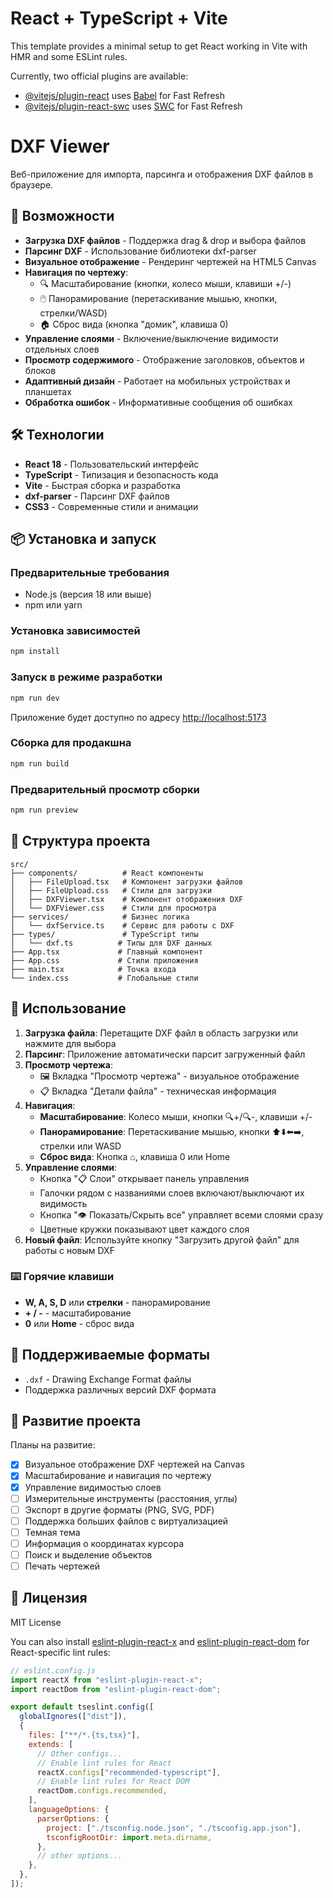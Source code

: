 # React + TypeScript + Vite

This template provides a minimal setup to get React working in Vite with HMR and some ESLint rules.

Currently, two official plugins are available:

- [@vitejs/plugin-react](https://github.com/vitejs/vite-plugin-react/blob/main/packages/plugin-react) uses [Babel](https://babeljs.io/) for Fast Refresh
- [@vitejs/plugin-react-swc](https://github.com/vitejs/vite-plugin-react/blob/main/packages/plugin-react-swc) uses [SWC](https://swc.rs/) for Fast Refresh

# DXF Viewer

Веб-приложение для импорта, парсинга и отображения DXF файлов в браузере.

## 🚀 Возможности

- **Загрузка DXF файлов** - Поддержка drag & drop и выбора файлов
- **Парсинг DXF** - Использование библиотеки dxf-parser
- **Визуальное отображение** - Рендеринг чертежей на HTML5 Canvas
- **Навигация по чертежу**:
  - 🔍 Масштабирование (кнопки, колесо мыши, клавиши +/-)
  - 🖱️ Панорамирование (перетаскивание мышью, кнопки, стрелки/WASD)
  - 🏠 Сброс вида (кнопка "домик", клавиша 0)
- **Управление слоями** - Включение/выключение видимости отдельных слоев
- **Просмотр содержимого** - Отображение заголовков, объектов и блоков
- **Адаптивный дизайн** - Работает на мобильных устройствах и планшетах
- **Обработка ошибок** - Информативные сообщения об ошибках

## 🛠️ Технологии

- **React 18** - Пользовательский интерфейс
- **TypeScript** - Типизация и безопасность кода
- **Vite** - Быстрая сборка и разработка
- **dxf-parser** - Парсинг DXF файлов
- **CSS3** - Современные стили и анимации

## 📦 Установка и запуск

### Предварительные требования

- Node.js (версия 18 или выше)
- npm или yarn

### Установка зависимостей

```bash
npm install
```

### Запуск в режиме разработки

```bash
npm run dev
```

Приложение будет доступно по адресу [http://localhost:5173](http://localhost:5173)

### Сборка для продакшна

```bash
npm run build
```

### Предварительный просмотр сборки

```bash
npm run preview
```

## 📁 Структура проекта

```
src/
├── components/          # React компоненты
│   ├── FileUpload.tsx   # Компонент загрузки файлов
│   ├── FileUpload.css   # Стили для загрузки
│   ├── DXFViewer.tsx    # Компонент отображения DXF
│   └── DXFViewer.css    # Стили для просмотра
├── services/            # Бизнес логика
│   └── dxfService.ts    # Сервис для работы с DXF
├── types/               # TypeScript типы
│   └── dxf.ts          # Типы для DXF данных
├── App.tsx             # Главный компонент
├── App.css             # Стили приложения
├── main.tsx            # Точка входа
└── index.css           # Глобальные стили
```

## 🔧 Использование

1. **Загрузка файла**: Перетащите DXF файл в область загрузки или нажмите для выбора
2. **Парсинг**: Приложение автоматически парсит загруженный файл
3. **Просмотр чертежа**:
   - 🖼️ Вкладка "Просмотр чертежа" - визуальное отображение
   - 📋 Вкладка "Детали файла" - техническая информация
4. **Навигация**:
   - **Масштабирование**: Колесо мыши, кнопки 🔍+/🔍-, клавиши +/-
   - **Панорамирование**: Перетаскивание мышью, кнопки ⬆️⬇️⬅️➡️, стрелки или WASD
   - **Сброс вида**: Кнопка ⌂, клавиша 0 или Home
5. **Управление слоями**:
   - Кнопка "📋 Слои" открывает панель управления
   - Галочки рядом с названиями слоев включают/выключают их видимость
   - Кнопка "👁️ Показать/Скрыть все" управляет всеми слоями сразу
   - Цветные кружки показывают цвет каждого слоя
6. **Новый файл**: Используйте кнопку "Загрузить другой файл" для работы с новым DXF

### ⌨️ Горячие клавиши

- **W, A, S, D** или **стрелки** - панорамирование
- **+ / -** - масштабирование
- **0** или **Home** - сброс вида

## 📝 Поддерживаемые форматы

- `.dxf` - Drawing Exchange Format файлы
- Поддержка различных версий DXF формата

## 🤝 Развитие проекта

Планы на развитие:

- [x] Визуальное отображение DXF чертежей на Canvas
- [x] Масштабирование и навигация по чертежу
- [x] Управление видимостью слоев
- [ ] Измерительные инструменты (расстояния, углы)
- [ ] Экспорт в другие форматы (PNG, SVG, PDF)
- [ ] Поддержка больших файлов с виртуализацией
- [ ] Темная тема
- [ ] Информация о координатах курсора
- [ ] Поиск и выделение объектов
- [ ] Печать чертежей

## 📄 Лицензия

MIT License

You can also install [eslint-plugin-react-x](https://github.com/Rel1cx/eslint-react/tree/main/packages/plugins/eslint-plugin-react-x) and [eslint-plugin-react-dom](https://github.com/Rel1cx/eslint-react/tree/main/packages/plugins/eslint-plugin-react-dom) for React-specific lint rules:

```js
// eslint.config.js
import reactX from "eslint-plugin-react-x";
import reactDom from "eslint-plugin-react-dom";

export default tseslint.config([
  globalIgnores(["dist"]),
  {
    files: ["**/*.{ts,tsx}"],
    extends: [
      // Other configs...
      // Enable lint rules for React
      reactX.configs["recommended-typescript"],
      // Enable lint rules for React DOM
      reactDom.configs.recommended,
    ],
    languageOptions: {
      parserOptions: {
        project: ["./tsconfig.node.json", "./tsconfig.app.json"],
        tsconfigRootDir: import.meta.dirname,
      },
      // other options...
    },
  },
]);
```
